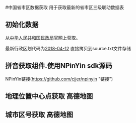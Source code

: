 #中国省市区数据获取
用于获取最新的省市区三级联动数据表

## 初始化数据
从[中华人民共和国民政局](http://www.mca.gov.cn/ "中华人民共和国民政局")官网上获取。

最新行政区划代码为[2018-04-12](http://www.mca.gov.cn/article/sj/xzqh/2018/201804-12/201804121005.html "2018-04-12")
直接拷贝到source.txt文件存储


## 拼音获取组件.使用NPinYin sdk源码

NPinYin链接(https://github.com/cjjer/npinyin "链接")


## 地理位置中心点获取 高德地图



##  城市区号获取  高德地图


